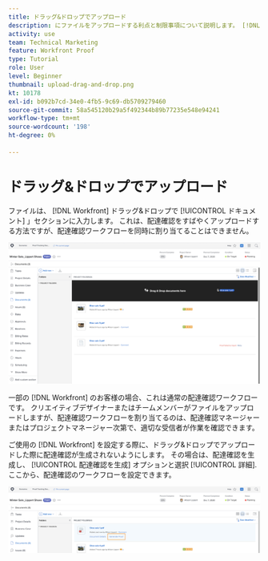 ```yaml
---
title: ドラッグ&ドロップでアップロード
description: にファイルをアップロードする利点と制限事項について説明します。 [!DNL  Workfront] ドラッグ&ドロップを使用して、
activity: use
team: Technical Marketing
feature: Workfront Proof
type: Tutorial
role: User
level: Beginner
thumbnail: upload-drag-and-drop.png
kt: 10178
exl-id: b092b7cd-34e0-4fb5-9c69-db5709279460
source-git-commit: 58a545120b29a5f492344b89b77235e548e94241
workflow-type: tm+mt
source-wordcount: '198'
ht-degree: 0%

---
```


# ドラッグ&amp;ドロップでアップロード

ファイルは、 [!DNL Workfront] ドラッグ&amp;ドロップで [!UICONTROL ドキュメント] 」セクションに入力します。 これは、配達確認をすばやくアップロードする方法ですが、配達確認ワークフローを同時に割り当てることはできません。

![画像 [!UICONTROL ドキュメント] 領域 [!DNL  Workfront] ドキュメントリストと [!UICONTROL ここにドキュメントをドラッグ&amp;ドロップ] メッセージが表示されます。](assets/drag-and-drop-1.png)

一部の [!DNL Workfront] のお客様の場合、これは通常の配達確認ワークフローです。 クリエイティブデザイナーまたはチームメンバーがファイルをアップロードしますが、配達確認ワークフローを割り当てるのは、配達確認マネージャーまたはプロジェクトマネージャー次第で、適切な受信者が作業を確認できます。

ご使用の [!DNL Workfront] を設定する際に、ドラッグ&amp;ドロップでアップロードした際に配達確認が生成されないようにします。 その場合は、配達確認を生成し、 [!UICONTROL 配達確認を生成] オプションと選択 [!UICONTROL 詳細]. ここから、配達確認のワークフローを設定できます。

![画像 [!UICONTROL ドキュメント] 領域 [!DNL  Workfront] ～を投じる [!UICONTROL 配達確認を生成] ハイライト表示されました。](assets/drag-and-drop-2.png)
